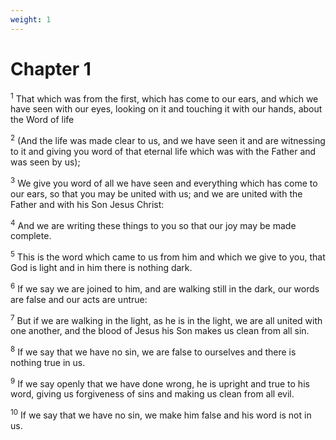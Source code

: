 ```yaml
---
weight: 1
---
```


# Chapter 1

<sup>1</sup> That which was from the first, which has come to our ears, and which we have seen with our eyes, looking on it and touching it with our hands, about the Word of life 

<sup>2</sup> (And the life was made clear to us, and we have seen it and are witnessing to it and giving you word of that eternal life which was with the Father and was seen by us); 

<sup>3</sup> We give you word of all we have seen and everything which has come to our ears, so that you may be united with us; and we are united with the Father and with his Son Jesus Christ: 

<sup>4</sup> And we are writing these things to you so that our joy may be made complete. 

<sup>5</sup> This is the word which came to us from him and which we give to you, that God is light and in him there is nothing dark. 

<sup>6</sup> If we say we are joined to him, and are walking still in the dark, our words are false and our acts are untrue: 

<sup>7</sup> But if we are walking in the light, as he is in the light, we are all united with one another, and the blood of Jesus his Son makes us clean from all sin. 

<sup>8</sup> If we say that we have no sin, we are false to ourselves and there is nothing true in us. 

<sup>9</sup> If we say openly that we have done wrong, he is upright and true to his word, giving us forgiveness of sins and making us clean from all evil. 

<sup>10</sup> If we say that we have no sin, we make him false and his word is not in us. 


